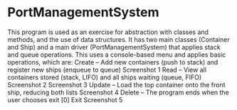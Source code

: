 # PortManagementSystem
This program is used as an exercise for abstraction with classes and methods, and the use of data structures.
It has two main classes (Container and Ship) and a main driver (PortManagementSystem) that applies stack and queue operations.
This uses a console-based menu and applies basic operations, which are:
Create – Add new containers (push to stack) and register new ships (enqueue to queue)
Screenshot 1
Read – View all containers stored (stack, LIFO) and all ships waiting (queue, FIFO)
Screenshot 2
Screenshot 3
Update – Load the top container onto the front ship, reducing both lists
Screenshot 4
Delete – The program ends when the user chooses exit [0] Exit
Screenshot 5
